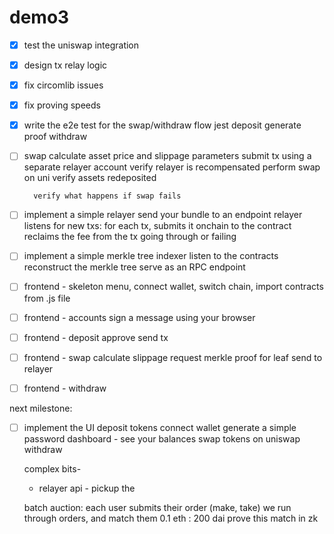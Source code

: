 demo3
=====

- [x] test the uniswap integration
- [x] design tx relay logic
- [x] fix circomlib issues
- [x] fix proving speeds
- [x] write the e2e test for the swap/withdraw flow
    jest
    deposit
        generate proof
    withdraw
- [ ] 
    swap
        calculate asset price and slippage parameters
        submit tx using a separate relayer account
            verify relayer is recompensated
        perform swap on uni
        verify assets redeposited

        verify what happens if swap fails
- [ ] implement a simple relayer
    send your bundle to an endpoint
    relayer listens for new txs:
        for each tx, submits it onchain to the contract
        reclaims the fee from the tx going through or failing
- [ ] implement a simple merkle tree indexer
    listen to the contracts
    reconstruct the merkle tree
    serve as an RPC endpoint


- [ ] frontend - skeleton
    menu, connect wallet, switch chain, import contracts from .js file
- [ ] frontend - accounts
    sign a message using your browser
- [ ] frontend - deposit
    approve
    send tx
- [ ] frontend - swap
    calculate slippage
    request merkle proof for leaf
    send to relayer
- [ ] frontend - withdraw





next milestone:
- [ ] implement the UI
    deposit tokens
        connect wallet
        generate a simple password
    dashboard - see your balances
    swap tokens on uniswap
    withdraw

    complex bits-
    - relayer api - pickup the 


    batch auction:
        each user submits their order (make, take)
        we run through orders, and match them
        0.1 eth : 200 dai
        prove this match in zk
            

